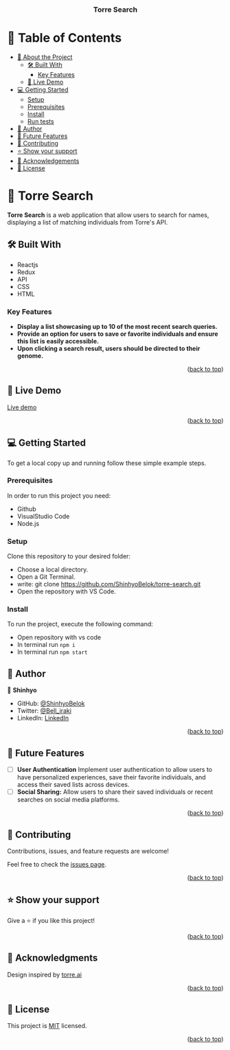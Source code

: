<a name="readme-top"></a>

<div align="center">

  <h3><b>Torre Search</b></h3>

</div>

<!-- TABLE OF CONTENTS -->

# 📗 Table of Contents

- [📖 About the Project](#about-project)
  - [🛠 Built With](#built-with)
    - [Key Features](#key-features)
  - [🚀 Live Demo](#live-demo)
  <!-- - [Video Demo](#video-demo) -->
- [💻 Getting Started](#getting-started)
  - [Setup](#setup)
  - [Prerequisites](#prerequisites)
  - [Install](#install)
  - [Run tests](#run-tests)
- [👥 Author](#authors)
- [🔭 Future Features](#future-features)
- [🤝 Contributing](#contributing)
- [⭐️ Show your support](#support)
- [🙏 Acknowledgements](#acknowledgements)
- [📝 License](#license)

<!-- PROJECT DESCRIPTION -->

# 📖 Torre Search <a name="about-project"></a>

**Torre Search** is a web application that allow users to search for names, displaying a list of matching individuals from Torre's API.

## 🛠 Built With <a name="built-with"></a>

- Reactjs
- Redux
- API
- CSS
- HTML

<!-- Features -->

### Key Features <a name="key-features"></a>

- **Display a list showcasing up to 10 of the most recent search queries.**
- **Provide an option for users to save or favorite individuals and ensure this list is easily accessible.**
- **Upon clicking a search result, users should be directed to their genome.**

<p align="right">(<a href="#readme-top">back to top</a>)</p>

<!-- LIVE DEMO -->

## 🚀 Live Demo <a name="live-demo"></a>

[Live demo](https://crypto-currencies-shinhyobelok.netlify.app/)

<p align="right">(<a href="#readme-top">back to top</a>)</p>

<!-- GETTING STARTED -->

## 💻 Getting Started <a name="getting-started"></a>

To get a local copy up and running follow these simple example steps.

### Prerequisites

In order to run this project you need:

- Github
- VisualStudio Code
- Node.js

### Setup

Clone this repository to your desired folder:

- Choose a local directory.
- Open a Git Terminal.
- write: git clone https://github.com/ShinhyoBelok/torre-search.git
- Open the repository with VS Code.

### Install

To run the project, execute the following command:

- Open repository with vs code
- In terminal run `npm i`
- In terminal run `npm start`

<!-- ### Test

To run the project test, execute the following command:

- `npm run test`

<p align="right">(<a href="#readme-top">back to top</a>)</p> -->

<!-- AUTHORS -->

## 👥 Author <a name="authors"></a>

👤 **Shinhyo**

- GitHub: [@ShinhyoBelok](https://github.com/ShinhyoBelok)
- Twitter: [@Bell_iraki](https://twitter.com/Bell_iraki)
- LinkedIn: [LinkedIn](https://www.linkedin.com/in/shinhyo-belliard-okazaki-807a38249/)

<p align="right">(<a href="#readme-top">back to top</a>)</p>

<!-- FUTURE FEATURES -->

## 🔭 Future Features <a name="future-features"></a>

- [ ] **User Authentication** Implement user authentication to allow users to have personalized experiences, save their favorite individuals, and access their saved lists across devices.
- [ ] **Social Sharing:** Allow users to share their saved individuals or recent searches on social media platforms.

<p align="right">(<a href="#readme-top">back to top</a>)</p>

<!-- CONTRIBUTING -->

## 🤝 Contributing <a name="contributing"></a>

Contributions, issues, and feature requests are welcome!

Feel free to check the [issues page](https://github.com/ShinhyoBelok/torre-search.git).

<p align="right">(<a href="#readme-top">back to top</a>)</p>

<!-- SUPPORT -->

## ⭐️ Show your support <a name="support"></a>

Give a ⭐️ if you like this project!

<p align="right">(<a href="#readme-top">back to top</a>)</p>

<!-- ACKNOWLEDGEMENTS -->

## 🙏 Acknowledgments <a name="acknowledgements"></a>

Design inspired by [torre.ai](https://torre.ai/search/people-name)

<p align="right">(<a href="#readme-top">back to top</a>)</p>

<!-- LICENSE -->

## 📝 License <a name="license"></a>

This project is [MIT](./LICENSE) licensed.

<p align="right">(<a href="#readme-top">back to top</a>)</p>
